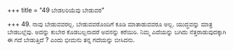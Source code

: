 +++
title = "49 ಬೇಡಲರಿಯೆವು ಬೇಡುವರ"

+++
49. ನಾವು ಬೇಡುವವರಲ್ಲ. ಬೇಡುವವರೊಂದಿಗೆ ಕೂಡಿ ಮಾತಾಡುವವರೂ ಅಲ್ಲ. ಯುದ್ಧವನ್ನು ಮಾತ್ರ ಬೇಡಬಲ್ಲೆವು. ಅದನ್ನು ಕುಬೇರ ಕೊಡಬಲ್ಲನಾದರೆ ಅವನನ್ನು ಕರೆಯಿರಿ. ನಿಮ್ಮ ಎದೆಯನ್ನು ಬಗಿದು ನೆತ್ತರಾಡುವುದಕ್ಕಾಗಿ ಈ ಗದೆ ಬೇಡುತ್ತಿದೆ ? ಎಂದು ಭೀಮನು ತನ್ನ ಗದೆಯನ್ನು ಬೀಸಿದನು.
